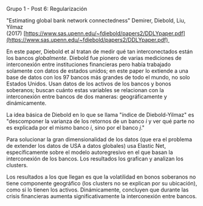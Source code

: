 Grupo 1 - Post 6: Regularización

"Estimating global bank network connectedness" Demirer, Diebold, Liu, Yilmaz (2017) [https://www.sas.upenn.edu/~fdiebold/papers2/DDLYpaper.pdf](https://www.sas.upenn.edu/~fdiebold/papers2/DDLYpaper.pdf) 

En este paper, Diebold et al tratan de medir qué tan interconectados están los bancos _globalmente_. Diebold fue pionero de varias mediciones de interconexión entre instituciones financieras pero había trabajado solamente con datos de estados unidos; en este paper lo extiende a una base de datos con los 97 bancos más grandes de todo el mundo, no solo Estados Unidos. Usan datos de los activos de los bancos y bonos soberanos; buscan cuánto estas variables se relacionan con la interconexión entre bancos de dos maneras: geográficamente y dinámicamente.

La idea básica de Diebold en lo que se llama "índice de Diebold-Yilmaz" es "descomponer la varianza de los retornos de un banco _i_ y ver qué parte no es explicada por el mismo banco _i_, sino por el banco _j_."

Para solucionar la gran dimensionalidad de los datos (que era el problema de extender los datos de USA a datos globales) usa Elastic Net, específicamente sobre el modelo autoregresivo en el que basan la interconexión de los bancos. Los resultados los grafican y analizan los clusters.

Los resultados a los que llegan es que la volatilidad en bonos soberanos no tiene componente geográfico (los clusters no se explican por su ubicación), como si lo tienen los activos. Dinámicamente, concluyen que durante las crisis financieras aumenta significativamente la interconexión entre bancos.
